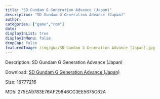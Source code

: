 ```yaml
---
title: "SD Gundam G Generation Advance (Japan)"
description: "SD Gundam G Generation Advance (Japan)"
author: 
categories: ["game","rom"]
date: 
displayInList: true
displayInMenu: false
dropCap: false
featuredImage: /img/gba/SD Gundam G Generation Advance [Japan].jpg
---
```


Description: SD Gundam G Generation Advance (Japan)

Download: <a style="text-decoration:underline;" href="https://mega.nz/#!CXQC3KRI!nXbkBO792JFOZvXNM9GaIRN3W2Uf0SSkIMmU-J5mcJs" target = "_blank" rel = "nofollow" > SD Gundam G Generation Advance (Japan)</a>

Size: 16777216

MD5: 275EA9783E76AF29846CC3EE5675C62A

